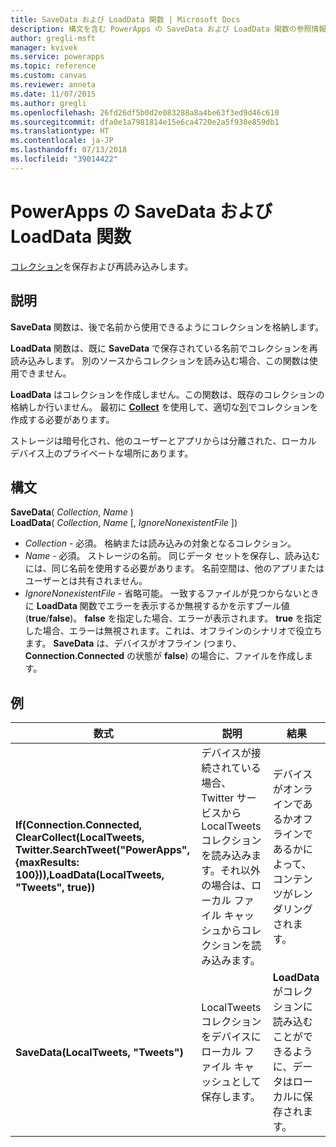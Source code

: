 ```yaml
---
title: SaveData および LoadData 関数 | Microsoft Docs
description: 構文を含む PowerApps の SaveData および LoadData 関数の参照情報
author: gregli-msft
manager: kvivek
ms.service: powerapps
ms.topic: reference
ms.custom: canvas
ms.reviewer: anneta
ms.date: 11/07/2015
ms.author: gregli
ms.openlocfilehash: 26fd26df5b0d2e083288a8a4be63f3ed9d46c610
ms.sourcegitcommit: dfa0e1a7981814e15e6ca4720e2a5f930e859db1
ms.translationtype: HT
ms.contentlocale: ja-JP
ms.lasthandoff: 07/13/2018
ms.locfileid: "39014422"
---
```

# <a name="savedata-and-loaddata-functions-in-powerapps"></a>PowerApps の SaveData および LoadData 関数
[コレクション](../working-with-data-sources.md#collections)を保存および再読み込みします。

## <a name="description"></a>説明
**SaveData** 関数は、後で名前から使用できるようにコレクションを格納します。  

**LoadData** 関数は、既に **SaveData** で保存されている名前でコレクションを再読み込みします。 別のソースからコレクションを読み込む場合、この関数は使用できません。  

**LoadData** はコレクションを作成しません。この関数は、既存のコレクションの格納しか行いません。 最初に **[Collect](function-clear-collect-clearcollect.md)** を使用して、適切な[列](../working-with-tables.md#columns)でコレクションを作成する必要があります。

ストレージは暗号化され、他のユーザーとアプリからは分離された、ローカル デバイス上のプライベートな場所にあります。  

## <a name="syntax"></a>構文
**SaveData**( *Collection*, *Name* )<br>**LoadData**( *Collection*, *Name* [, *IgnoreNonexistentFile* ])

* *Collection* - 必須。  格納または読み込みの対象となるコレクション。
* *Name* - 必須。  ストレージの名前。 同じデータ セットを保存し、読み込むには、同じ名前を使用する必要があります。 名前空間は、他のアプリまたはユーザーとは共有されません。
* *IgnoreNonexistentFile* - 省略可能。 一致するファイルが見つからないときに **LoadData** 関数でエラーを表示するか無視するかを示すブール値 (**true**/**false**)。 **false** を指定した場合、エラーが表示されます。 **true** を指定した場合、エラーは無視されます。これは、オフラインのシナリオで役立ちます。 **SaveData** は、デバイスがオフライン (つまり、**Connection.Connected** の状態が **false**) の場合に、ファイルを作成します。

## <a name="examples"></a>例

| 数式 | 説明 | 結果 |
| --- | --- | --- |
| **If(Connection.Connected, ClearCollect(LocalTweets, Twitter.SearchTweet("PowerApps", {maxResults: 100})),LoadData(LocalTweets, "Tweets", true))** |デバイスが接続されている場合、Twitter サービスから LocalTweets コレクションを読み込みます。それ以外の場合は、ローカル ファイル キャッシュからコレクションを読み込みます。 |デバイスがオンラインであるかオフラインであるかによって、コンテンツがレンダリングされます。 |
| **SaveData(LocalTweets, "Tweets")** |LocalTweets コレクションをデバイスにローカル ファイル キャッシュとして保存します。 |**LoadData** がコレクションに読み込むことができるように、データはローカルに保存されます。 |

